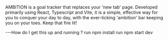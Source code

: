 AMBITION is a goal tracker that replaces your 'new tab' page. Developed primarily using React, Typescript and Vite, it is a simple, effective way for you to conquer your day to day, with the ever-ticking 'ambition' bar keeping you on your toes. Keep that fire lit!

---How do I get this up and running ?
    run npm install 
    run npm start dev